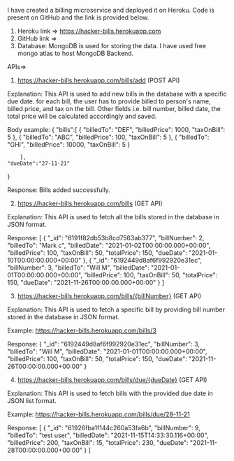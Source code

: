 I have created a billing microservice and deployed it on Heroku. Code is present on GitHub and the link is provided below. 

1. Heroku link => https://hacker-bills.herokuapp.com
2. GitHub link =>
3. Database: MongoDB is used for storing the data. I have used free mongo atlas to host MongoDB Backend.

APIs=>

1.  https://hacker-bills.herokuapp.com/bills/add (POST API)

Explanation: This API is used to add new bills in the database with a specific due date. for each bill, the user has to provide billed to person's name, billed price, and tax on the bill. Other fields i.e. bill number, billed date, the total price will be calculated accordingly and saved.

Body example: 
{
	"bills":[
		{
			"billedTo": "DEF",
			"billedPrice": 1000,
			"taxOnBill": 5
		},
		{
			"billedTo": "ABC",
			"billedPrice": 100,
			"taxOnBill": 5
		},
		{
			"billedTo": "GHI",
			"billedPrice": 10000,
			"taxOnBill": 5
		}
		
		],
	"dueDate":"27-11-21"
}

Response: Bills added successfully.





2. https://hacker-bills.herokuapp.com/bills (GET API)

Explanation: This API is used to fetch all the bills stored in the database in JSON format.

Response: [
    {
        "_id": "6191f82db53b8cd7563ab377",
        "billNumber": 2,
        "billedTo": "Mark c",
        "billedDate": "2021-01-02T00:00:00.000+00:00",
        "billedPrice": 100,
        "taxOnBill": 50,
        "totalPrice": 150,
        "dueDate": "2021-01-10T00:00:00.000+00:00"
    },
    {
        "_id": "6192449d8af6f992920e31ec",
        "billNumber": 3,
        "billedTo": "Will M",
        "billedDate": "2021-01-01T00:00:00.000+00:00",
        "billedPrice": 100,
        "taxOnBill": 50,
        "totalPrice": 150,
        "dueDate": "2021-11-26T00:00:00.000+00:00"
    }
]




3. https://hacker-bills.herokuapp.com/bills/{billNumber} (GET API)

Explanation: This API is used to fetch a specific bill by providing bill number stored in the database in JSON format.

Example: https://hacker-bills.herokuapp.com/bills/3

Response: {
    "_id": "6192449d8af6f992920e31ec",
    "billNumber": 3,
    "billedTo": "Will M",
    "billedDate": "2021-01-01T00:00:00.000+00:00",
    "billedPrice": 100,
    "taxOnBill": 50,
    "totalPrice": 150,
    "dueDate": "2021-11-26T00:00:00.000+00:00"
}




4. https://hacker-bills.herokuapp.com/bills/due/{dueDate} (GET API)

Explanation: This API is used to fetch bills with the provided due date in JSON list format.

Example: https://hacker-bills.herokuapp.com/bills/due/28-11-21

Response: [
    {
        "_id": "61926fba1f144c260a53fa6b",
        "billNumber": 9,
        "billedTo": "test user",
        "billedDate": "2021-11-15T14:33:30.116+00:00",
        "billedPrice": 200,
        "taxOnBill": 15,
        "totalPrice": 230,
        "dueDate": "2021-11-28T00:00:00.000+00:00"
    }
]


